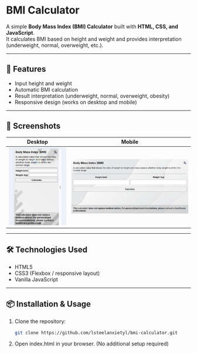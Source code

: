 # BMI Calculator

A simple **Body Mass Index (BMI) Calculator** built with **HTML, CSS, and JavaScript**.  
It calculates BMI based on height and weight and provides interpretation (underweight, normal, overweight, etc.).

---

## 🚀 Features
- Input height and weight
- Automatic BMI calculation
- Result interpretation (underweight, normal, overweight, obesity)
- Responsive design (works on desktop and mobile)

---

## 📸 Screenshots
| Desktop | Mobile |
|---------|--------|
| ![Mobile](./screenshots/screen1.jpg) | ![Desktop](./screenshots/screen2.jpg) |

---

## 🛠️ Technologies Used
- HTML5
- CSS3 (Flexbox / responsive layout)
- Vanilla JavaScript

---

## 📦 Installation & Usage
1. Clone the repository:
   ```bash
   git clone https://github.com/lsteelanxietyl/bmi-calculator.git

2. Open index.html in your browser.
(No additional setup required)
